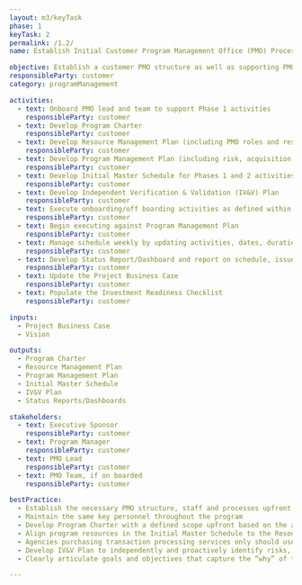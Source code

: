 ```yaml
---
layout: m3/keyTask
phase: 1
keyTask: 2
permalink: /1.2/
name: Establish Initial Customer Program Management Office (PMO) Processes

objective: Establish a customer PMO structure as well as supporting PMO processes to manage and oversee program activities.
responsibleParty: customer
category: programManagement

activities:
  - text: Onboard PMO lead and team to support Phase 1 activities
    responsibleParty: customer
  - text: Develop Program Charter
    responsibleParty: customer
  - text: Develop Resource Management Plan (including PMO roles and responsibilities)
    responsibleParty: customer
  - text: Develop Program Management Plan (including risk, acquisition, cost, communications/stakeholder, and quality)
    responsibleParty: customer
  - text: Develop Initial Master Schedule for Phases 1 and 2 activities
    responsibleParty: customer
  - text: Develop Independent Verification & Validation (IV&V) Plan
    responsibleParty: customer
  - text: Execute onboarding/off boarding activities as defined within the Resource Management Plan
    responsibleParty: customer
  - text: Begin executing against Program Management Plan
    responsibleParty: customer
  - text: Manage schedule weekly by updating activities, dates, duration, and dependencies in conjunction with activity owners
    responsibleParty: customer
  - text: Develop Status Report/Dashboard and report on schedule, issues, and risks
    responsibleParty: customer
  - text: Update the Project Business Case
    responsibleParty: customer
  - text: Populate the Investment Readiness Checklist
    responsibleParty: customer

inputs:
  - Project Business Case
  - Vision

outputs:
  - Program Charter
  - Resource Management Plan
  - Program Management Plan
  - Initial Master Schedule
  - IV&V Plan
  - Status Reports/Dashboards

stakeholders:
  - text: Executive Sponsor
    responsibleParty: customer
  - text: Program Manager
    responsibleParty: customer
  - text: PMO Lead
    responsibleParty: customer
  - text: PMO Team, if on boarded
    responsibleParty: customer

bestPractice:
  - Establish the necessary PMO structure, staff and processes upfront as it will set the stage for the remainder of the migration
  - Maintain the same key personnel throughout the program
  - Develop Program Charter with a defined scope upfront based on the agreed upon vision; the Initial Master Schedule should be flexible and closely monitored for necessary updates
  - Align program resources in the Initial Master Schedule to the Resource Management Plan and Acquisition Strategy. Develop work breakdown structure (WBS), critical path, schedule management process, and identify dependencies 
  - Agencies purchasing transaction processing services only should use the M3 Services Tailoring Guide to identify M3 activities and outputs relevant to their project
  - Develop IV&V Plan to independently and proactively identify risks, define reporting structure, integrate governance processes, and establish procedures to incorporate findings
  - Clearly articulate goals and objectives that capture the “why” of the change and a high level statement of future activities

---
```

